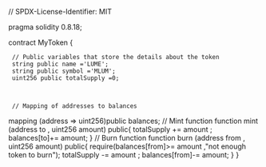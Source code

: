 // SPDX-License-Identifier: MIT 
  
 pragma solidity 0.8.18; 
  
 contract MyToken { 
  
     // Public variables that store the details about the token 
     string public name ='LUME';
     string public symbol ='MLUM';
     uint256 public totalSupply =0;


  
     // Mapping of addresses to balances 
    
  mapping (address => uint256)public balances;
     // Mint function 
      function mint (address to , uint256 amount) public{
          totalSupply += amount ;
          balances[to]+= amount;
      }
     // Burn function 
        function burn (address from , uint256 amount) public{
            require(balances[from]>= amount ,"not enough token to burn");
          totalSupply -= amount ;
          balances[from]-= amount;
      }
 }
 
